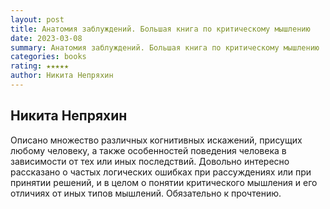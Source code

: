 ```yaml
---
layout: post
title: Анатомия заблуждений. Большая книга по критическому мышлению
date: 2023-03-08
summary: Анатомия заблуждений. Большая книга по критическому мышлению 
categories: books
rating: ★★★★★
author: Никита Непряхин
---
```


Никита Непряхин
---------------

Описано множество различных когнитивных искажений, присущих любому человеку, а также особенностей поведения человека в зависимости от тех или иных последствий. Довольно интересно рассказано о частых логических ошибках при рассуждениях или при принятии решений, и в целом о понятии критического мышления и его отличиях от иных типов мышлений. Обязательно к прочтению.
